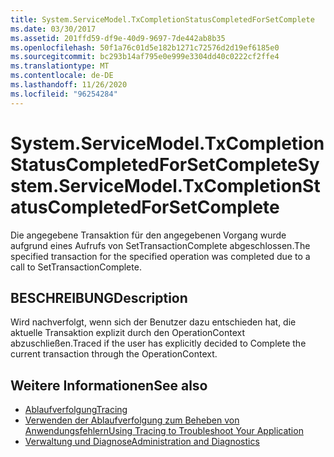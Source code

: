 ```yaml
---
title: System.ServiceModel.TxCompletionStatusCompletedForSetComplete
ms.date: 03/30/2017
ms.assetid: 201ffd59-df9e-40d9-9697-7de442ab8b35
ms.openlocfilehash: 50f1a76c01d5e182b1271c72576d2d19ef6185e0
ms.sourcegitcommit: bc293b14af795e0e999e3304dd40c0222cf2ffe4
ms.translationtype: MT
ms.contentlocale: de-DE
ms.lasthandoff: 11/26/2020
ms.locfileid: "96254284"
---
```

# <a name="systemservicemodeltxcompletionstatuscompletedforsetcomplete"></a><span data-ttu-id="a9d60-102">System.ServiceModel.TxCompletionStatusCompletedForSetComplete</span><span class="sxs-lookup"><span data-stu-id="a9d60-102">System.ServiceModel.TxCompletionStatusCompletedForSetComplete</span></span>

<span data-ttu-id="a9d60-103">Die angegebene Transaktion für den angegebenen Vorgang wurde aufgrund eines Aufrufs von SetTransactionComplete abgeschlossen.</span><span class="sxs-lookup"><span data-stu-id="a9d60-103">The specified transaction for the specified operation was completed due to a call to SetTransactionComplete.</span></span>  
  
## <a name="description"></a><span data-ttu-id="a9d60-104">BESCHREIBUNG</span><span class="sxs-lookup"><span data-stu-id="a9d60-104">Description</span></span>  

 <span data-ttu-id="a9d60-105">Wird nachverfolgt, wenn sich der Benutzer dazu entschieden hat, die aktuelle Transaktion explizit durch den OperationContext abzuschließen.</span><span class="sxs-lookup"><span data-stu-id="a9d60-105">Traced if the user has explicitly decided to Complete the current transaction through the OperationContext.</span></span>  
  
## <a name="see-also"></a><span data-ttu-id="a9d60-106">Weitere Informationen</span><span class="sxs-lookup"><span data-stu-id="a9d60-106">See also</span></span>

- [<span data-ttu-id="a9d60-107">Ablaufverfolgung</span><span class="sxs-lookup"><span data-stu-id="a9d60-107">Tracing</span></span>](index.md)
- [<span data-ttu-id="a9d60-108">Verwenden der Ablaufverfolgung zum Beheben von Anwendungsfehlern</span><span class="sxs-lookup"><span data-stu-id="a9d60-108">Using Tracing to Troubleshoot Your Application</span></span>](using-tracing-to-troubleshoot-your-application.md)
- [<span data-ttu-id="a9d60-109">Verwaltung und Diagnose</span><span class="sxs-lookup"><span data-stu-id="a9d60-109">Administration and Diagnostics</span></span>](../index.md)
